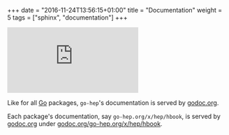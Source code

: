 +++
date = "2016-11-24T13:56:15+01:00"
title = "Documentation"
weight = 5
tags = ["sphinx", "documentation"]
+++

[![GoDoc](https://godoc.org/go-hep.org?status.svg)](https://godoc.org/?q=go-hep.org)

Like for all [Go](https://golang.org/) packages, `go-hep`'s documentation is served by [godoc.org](https://godoc.org/?q=go-hep.org).

Each package's documentation, say `go-hep.org/x/hep/hbook`, is served by [godoc.org](https://godoc.org) under [godoc.org/go-hep.org/x/hep/hbook](https://godoc.org/go-hep.org/x/hep/hbook).
